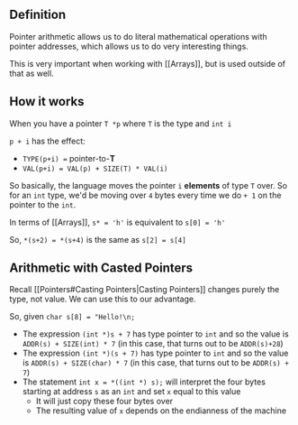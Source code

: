 ## Definition

Pointer arithmetic allows us to do literal mathematical operations with pointer addresses, which allows us to do very interesting things.

This is very important when working with [[Arrays]], but is used outside of that as well.

## How it works

When you have a pointer `T *p` where `T` is the type and `int i`

`p + i` has the effect:

- `TYPE(p+i) =` pointer-to-**T**
- `VAL(p+i) = VAL(p) + SIZE(T) * VAL(i)`

So basically, the language moves the pointer `i` **elements** of type `T` over. So for an `int` type, we'd be moving over `4` bytes every time we do `+ 1` on the pointer to the `int`.

In terms of [[Arrays]], `s* = 'h'` is equivalent to `s[0] = 'h'`

So, `*(s+2) = *(s+4)` is the same as `s[2] = s[4]`

## Arithmetic with Casted Pointers

Recall [[Pointers#Casting Pointers|Casting Pointers]] changes purely the type, not value. We can use this to our advantage.

So, given `char s[8] = "Hello!\n;`

- The expression `(int *)s + 7` has type pointer to `int` and so the value is `ADDR(s) + SIZE(int) * 7` (in this case, that turns out to be `ADDR(s)+28`)
- The expression `(int *)(s + 7)` has type pointer to `int` and so the value is `ADDR(s) + SIZE(char) * 7` (in this case, that turns out to be `ADDR(s) + 7`)
- The statement `int x = *((int *) s);` will interpret the four bytes starting at address `s` as an `int` and set `x` equal to this value
  - It will just copy these four bytes over
  - The resulting value of `x` depends on the endianness of the machine
